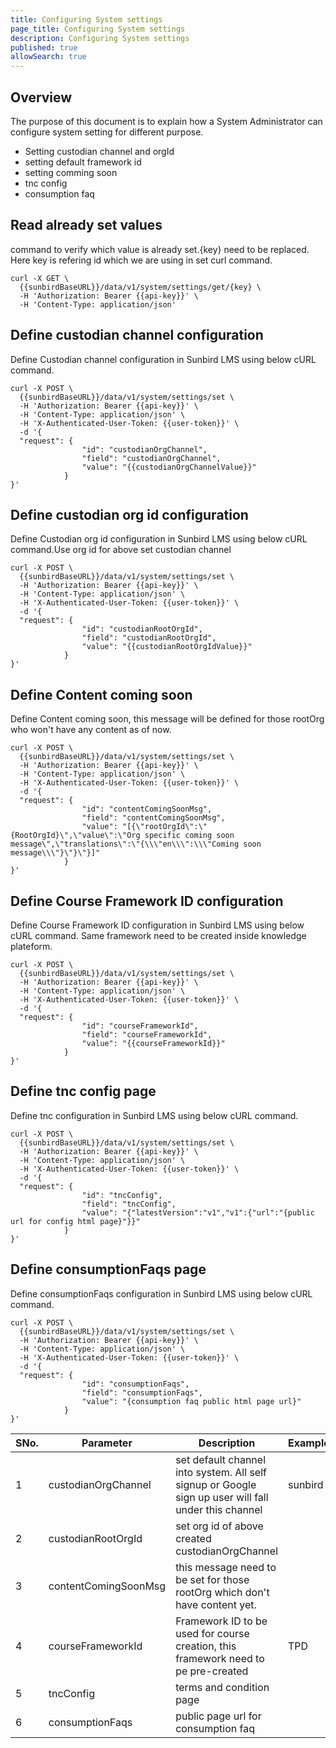 ```yaml
---
title: Configuring System settings
page_title: Configuring System settings
description: Configuring System settings
published: true
allowSearch: true
---
```


## Overview
The purpose of this document is to explain how a System Administrator can configure system setting for different purpose.
 * Setting custodian channel and orgId 
 * setting default framework id
 * setting comming soon 
 * tnc config
 * consumption faq


## Read already set values

command to verify which value is already set.{key} need to be replaced.
Here key is refering id which we are using in set curl command.

```
curl -X GET \
  {{sunbirdBaseURL}}/data/v1/system/settings/get/{key} \
  -H 'Authorization: Bearer {{api-key}}' \
  -H 'Content-Type: application/json'
```




## Define custodian channel configuration

Define Custodian channel configuration in Sunbird LMS using below cURL command.

```
curl -X POST \
  {{sunbirdBaseURL}}/data/v1/system/settings/set \
  -H 'Authorization: Bearer {{api-key}}' \
  -H 'Content-Type: application/json' \
  -H 'X-Authenticated-User-Token: {{user-token}}' \
  -d '{
  "request": {
                "id": "custodianOrgChannel",
                "field": "custodianOrgChannel",
                "value": "{{custodianOrgChannelValue}}"
            }
}'
```
## Define custodian org id configuration

Define Custodian org id configuration in Sunbird LMS using below cURL command.Use org id for above set custodian channel

```
curl -X POST \
  {{sunbirdBaseURL}}/data/v1/system/settings/set \
  -H 'Authorization: Bearer {{api-key}}' \
  -H 'Content-Type: application/json' \
  -H 'X-Authenticated-User-Token: {{user-token}}' \
  -d '{
  "request": {
                "id": "custodianRootOrgId",
                "field": "custodianRootOrgId",
                "value": "{{custodianRootOrgIdValue}}"
            }
}'
```
## Define Content coming soon 

Define Content coming soon, this message will be defined for those rootOrg who won't have any content as of now.

```
curl -X POST \
  {{sunbirdBaseURL}}/data/v1/system/settings/set \
  -H 'Authorization: Bearer {{api-key}}' \
  -H 'Content-Type: application/json' \
  -H 'X-Authenticated-User-Token: {{user-token}}' \
  -d '{
  "request": {
                "id": "contentComingSoonMsg",
                "field": "contentComingSoonMsg",
                "value": "[{\"rootOrgId\":\"{RootOrgId}\",\"value\":\"Org specific coming soon message\",\"translations\":\"{\\\"en\\\":\\\"Coming soon message\\\"}\"}\"}]"
            }
}'
```
## Define Course Framework ID configuration

Define Course Framework ID configuration in Sunbird LMS using below cURL command.
Same framework need to be created inside knowledge plateform.

```
curl -X POST \
  {{sunbirdBaseURL}}/data/v1/system/settings/set \
  -H 'Authorization: Bearer {{api-key}}' \
  -H 'Content-Type: application/json' \
  -H 'X-Authenticated-User-Token: {{user-token}}' \
  -d '{
  "request": {
                "id": "courseFrameworkId",
                "field": "courseFrameworkId",
                "value": "{{courseFrameworkId}}"
            }
}'
```
## Define tnc config page

Define tnc configuration in Sunbird LMS using below cURL command.

```
curl -X POST \
  {{sunbirdBaseURL}}/data/v1/system/settings/set \
  -H 'Authorization: Bearer {{api-key}}' \
  -H 'Content-Type: application/json' \
  -H 'X-Authenticated-User-Token: {{user-token}}' \
  -d '{
  "request": {
                "id": "tncConfig",
                "field": "tncConfig",
                "value": "{"latestVersion":"v1","v1":{"url":"{public url for config html page}"}}"
            }
}'
```

## Define consumptionFaqs page

Define consumptionFaqs configuration in Sunbird LMS using below cURL command.

```
curl -X POST \
  {{sunbirdBaseURL}}/data/v1/system/settings/set \
  -H 'Authorization: Bearer {{api-key}}' \
  -H 'Content-Type: application/json' \
  -H 'X-Authenticated-User-Token: {{user-token}}' \
  -d '{
  "request": {
                "id": "consumptionFaqs",
                "field": "consumptionFaqs",
                "value": "{consumption faq public html page url}"
            }
}'
```



SNo. | Parameter | Description | Example
-------|-----------|-------------|---------
1 | custodianOrgChannel| set default channel into system. All self signup or Google sign up user will fall under this channel | sunbird
2 | custodianRootOrgId | set org id of above created  custodianOrgChannel | 
3 | contentComingSoonMsg| this message need to be set for those rootOrg which don't have content yet.
4 | courseFrameworkId | Framework ID to be used for course creation, this framework need to pe pre-created | TPD 
5 | tncConfig | terms and condition page |
6 | consumptionFaqs | public page url for consumption faq |

